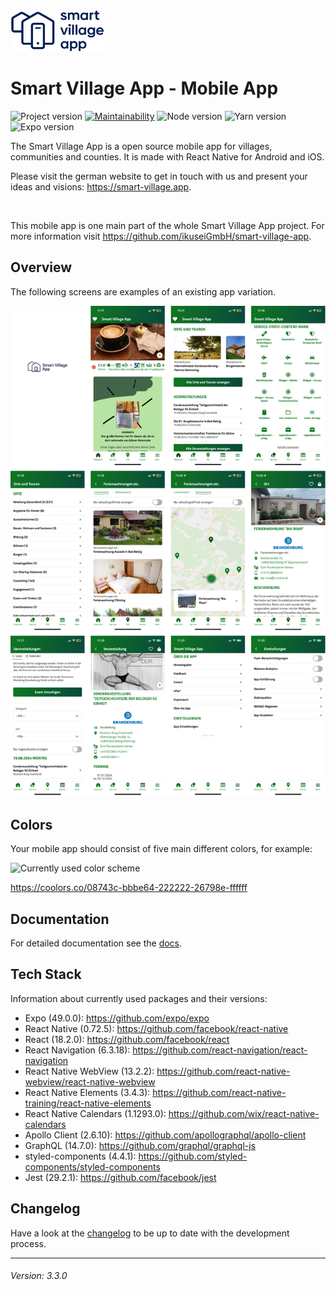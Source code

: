 <img src="./smart-village-app-logo.png" width="150">

# Smart Village App - Mobile App

![Project version](https://img.shields.io/badge/version-3.3.0-informational.svg) [![Maintainability](https://api.codeclimate.com/v1/badges/ee77a5fd8990be0158c1/maintainability)](https://codeclimate.com/github/ikuseiGmbH/smart-village-app-app/maintainability) ![Node version](https://img.shields.io/badge/node-16.13.0-informational.svg) ![Yarn version](https://img.shields.io/badge/yarn-1.22.19-informational.svg) ![Expo version](https://img.shields.io/badge/expo-49.0.0-informational.svg)

The Smart Village App is a open source mobile app for villages, communities and counties. It is made with React Native for Android and iOS.

Please visit the german website to get in touch with us and present your ideas and visions: https://smart-village.app.

&nbsp;

This mobile app is one main part of the whole Smart Village App project. For more information visit https://github.com/ikuseiGmbH/smart-village-app.

## Overview

The following screens are examples of an existing app variation.

<img alt="Example screens Smart Village App" src="./example-screens.png">

## Colors

Your mobile app should consist of five main different colors, for example:

<img alt="Currently used color scheme" src="./color_scheme-08743c-bbbe64-222222-26798e-ffffff.png" width="420">

https://coolors.co/08743c-bbbe64-222222-26798e-ffffff

## Documentation

For detailed documentation see the [docs](./docs/INDEX.md).

## Tech Stack

Information about currently used packages and their versions:

- Expo (49.0.0): https://github.com/expo/expo
- React Native (0.72.5): https://github.com/facebook/react-native
- React (18.2.0): https://github.com/facebook/react
- React Navigation (6.3.18): https://github.com/react-navigation/react-navigation
- React Native WebView (13.2.2): https://github.com/react-native-webview/react-native-webview
- React Native Elements (3.4.3): https://github.com/react-native-training/react-native-elements
- React Native Calendars (1.1293.0): https://github.com/wix/react-native-calendars
- Apollo Client (2.6.10): https://github.com/apollographql/apollo-client
- GraphQL (14.7.0): https://github.com/graphql/graphql-js
- styled-components (4.4.1): https://github.com/styled-components/styled-components
- Jest (29.2.1): https://github.com/facebook/jest

## Changelog

Have a look at the [changelog](./CHANGELOG.md) to be up to date with the development process.

---

###### Version: 3.3.0
